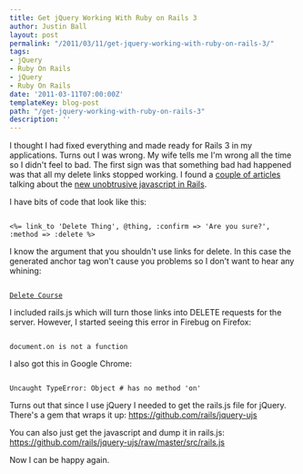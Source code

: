```yaml
---
title: Get jQuery Working With Ruby on Rails 3
author: Justin Ball
layout: post
permalink: "/2011/03/11/get-jquery-working-with-ruby-on-rails-3/"
tags:
- jQuery
- Ruby On Rails
- jQuery
- Ruby On Rails
date: '2011-03-11T07:00:00Z'
templateKey: blog-post
path: "/get-jquery-working-with-ruby-on-rails-3"
description: ''
---
```


I thought I had fixed everything and made ready for Rails 3 in my applications. Turns out I was wrong. My wife tells me I'm wrong all the time so I didn't feel to bad. The first sign was that something bad had happened was that all my delete links stopped working. I found a <a href="http://www.cowboycoded.com/2010/10/28/rails-3-rails-js-document-on-is-not-a-function/">couple of articles</a> talking about the <a href="http://www.themodestrubyist.com/2010/02/24/rails-3-ujs-and-csrf-meta-tags/">new unobtrusive javascript in Rails</a>. 

I have bits of code that look like this:

<pre><code class="ruby">
<%= link_to 'Delete Thing', @thing, :confirm => 'Are you sure?', :method => :delete %>
</pre></code>

I know the argument that you shouldn't use links for delete. In this case the generated anchor tag won't cause you problems so I don't want to hear any whining:

<pre><code class="html">
<a href="algebra" data-confirm="Are you sure?" data-method="delete" rel="nofollow">Delete Course</a>
</pre></code>

I included rails.js which will turn those links into DELETE requests for the server. However, I started seeing this error in Firebug on Firefox:
<pre><code class="ruby">
document.on is not a function
</pre></code>

I also got this in Google Chrome:

<pre><code class="ruby">
Uncaught TypeError: Object #<HTMLDocument> has no method 'on'
</pre></code>

Turns out that since I use jQuery I needed to get the rails.js file for jQuery. There's a gem that wraps it up:
https://github.com/rails/jquery-ujs

You can also just get the javascript and dump it in rails.js:
<a href="https://github.com/rails/jquery-ujs/raw/master/src/rails.js">https://github.com/rails/jquery-ujs/raw/master/src/rails.js</a>

Now I can be happy again.
